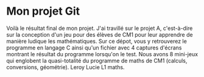 # Mon projet Git
Voilà le résultat final de mon projet. J'ai travillé sur le projet A, c'est-à-dire sur la conception d'un jeu pour des élèves de CM1 pour leur apprendre de manière ludique les mathématiques. Sur ce dépot, vous y retrouverez le programme en langage C ainsi qu'un fichier avec 4 captures d'écrans montrant le résultat du programme lorsqu'on le test. Nous avons 8 mini-jeux qui englobent la quasi-totalité du programme de maths de CM1 (calculs, conversions, géométrie).
Leroy Lucie L1 maths.
